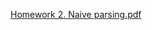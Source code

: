 [Homework 2. Naive parsing.pdf](https://github.com/lylahub/CS131HW2/files/15144125/Homework.2.Naive.parsing.pdf)
